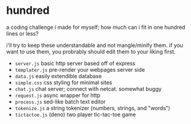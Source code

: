 # hundred

a coding challenge i made for myself; how much
can i fit in one hundred lines or less?

i'll try to keep these understandable and not
mangle/minify them. if you want to use them,
you probrably should edit them to your liking
first.

- `server.js` basic http server based off of express
- `templater.js` pre-render your webpages server side
- `data.js` easily extendible database
- `simple.css` css styling for minimal sites
- `chat.js` chat server; connect with netcat. somewhat buggy
- `request.js` async wrapper for http
- `process.js` sed-like batch text editor
- `tokenize.js` a string tokenizer (numbers, strings, and "words")
- `tictactoe.js` (deno) two player tic-tac-toe game
